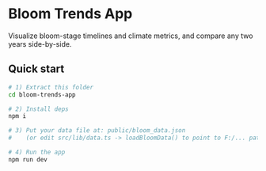 # Bloom Trends App

Visualize bloom-stage timelines and climate metrics, and compare any two years side-by-side.

## Quick start

```bash
# 1) Extract this folder
cd bloom-trends-app

# 2) Install deps
npm i

# 3) Put your data file at: public/bloom_data.json
#    (or edit src/lib/data.ts -> loadBloomData() to point to F:/... path)

# 4) Run the app
npm run dev
